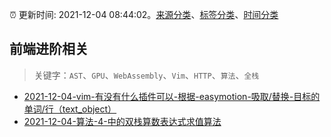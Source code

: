 :alarm_clock: 更新时间: 2021-12-04 08:44:02。[来源分类](../README.md)、[标签分类](../TAGS.md)、[时间分类](../TIMELINE.md)

## 前端进阶相关


> 关键字：`AST`、`GPU`、`WebAssembly`、`Vim`、`HTTP`、`算法`、`全栈`



- [2021-12-04-vim-有没有什么插件可以-根据-easymotion-吸取/替换-目标的单词/行（text_object）](https://www.v2ex.com/t/820014) 
- [2021-12-04-算法-4-中的双栈算数表达式求值算法](https://www.v2ex.com/t/819990) 
